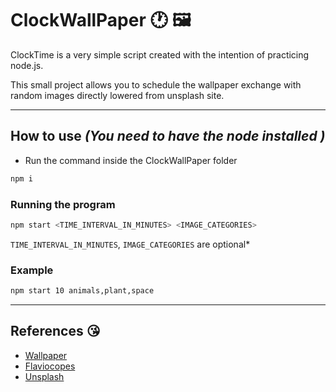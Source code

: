 # ClockWallPaper 🕐 🖼️
ClockTime is a very simple script created with the intention of practicing node.js. 

This small project allows you to schedule the wallpaper exchange with random images directly lowered from unsplash site.

---

## How to use *(You need to have the node installed )*
- Run the command inside the ClockWallPaper folder  
```Bash
npm i
```
### Running the program 
```Bash
npm start <TIME_INTERVAL_IN_MINUTES> <IMAGE_CATEGORIES>
```
`TIME_INTERVAL_IN_MINUTES`, `IMAGE_CATEGORIES` are optional*

### Example
```Bash
npm start 10 animals,plant,space
```
---

## References 😘
- [Wallpaper](https://www.npmjs.com/package/wallpaper)
- [Flaviocopes](https://flaviocopes.com/node-download-image/)
- [Unsplash](https://unsplash.com/)
